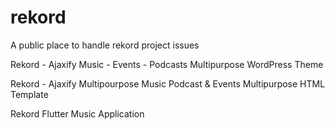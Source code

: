 # rekord


A public place to handle rekord project issues


Rekord - Ajaxify Music - Events - Podcasts Multipurpose WordPress Theme

Rekord - Ajaxify Multipourpose Music Podcast & Events Multipurpose HTML Template

Rekord Flutter Music Application

